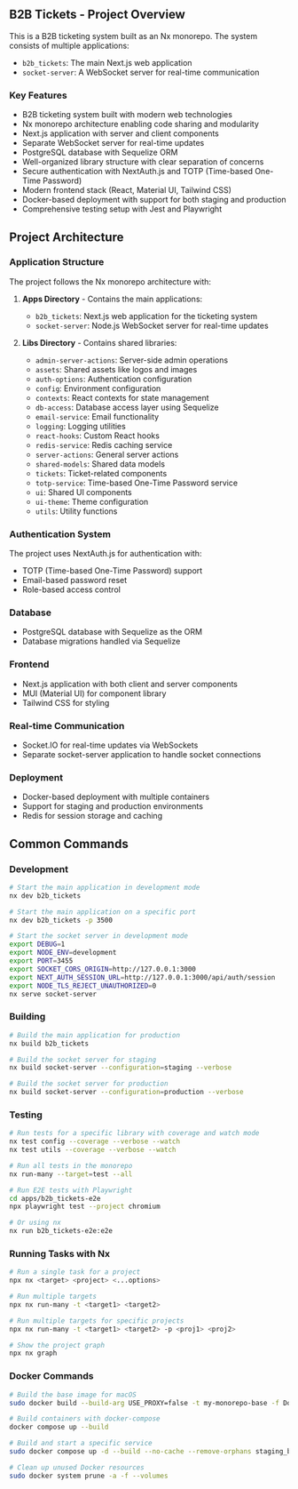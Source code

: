## B2B Tickets - Project Overview

This is a B2B ticketing system built as an Nx monorepo. The system consists of multiple applications:

- `b2b_tickets`: The main Next.js web application
- `socket-server`: A WebSocket server for real-time communication

### Key Features

- B2B ticketing system built with modern web technologies
- Nx monorepo architecture enabling code sharing and modularity
- Next.js application with server and client components
- Separate WebSocket server for real-time updates
- PostgreSQL database with Sequelize ORM
- Well-organized library structure with clear separation of concerns
- Secure authentication with NextAuth.js and TOTP (Time-based One-Time Password)
- Modern frontend stack (React, Material UI, Tailwind CSS)
- Docker-based deployment with support for both staging and production
- Comprehensive testing setup with Jest and Playwright

## Project Architecture

### Application Structure

The project follows the Nx monorepo architecture with:

1. **Apps Directory** - Contains the main applications:

   - `b2b_tickets`: Next.js web application for the ticketing system
   - `socket-server`: Node.js WebSocket server for real-time updates

2. **Libs Directory** - Contains shared libraries:
   - `admin-server-actions`: Server-side admin operations
   - `assets`: Shared assets like logos and images
   - `auth-options`: Authentication configuration
   - `config`: Environment configuration
   - `contexts`: React contexts for state management
   - `db-access`: Database access layer using Sequelize
   - `email-service`: Email functionality
   - `logging`: Logging utilities
   - `react-hooks`: Custom React hooks
   - `redis-service`: Redis caching service
   - `server-actions`: General server actions
   - `shared-models`: Shared data models
   - `tickets`: Ticket-related components
   - `totp-service`: Time-based One-Time Password service
   - `ui`: Shared UI components
   - `ui-theme`: Theme configuration
   - `utils`: Utility functions

### Authentication System

The project uses NextAuth.js for authentication with:

- TOTP (Time-based One-Time Password) support
- Email-based password reset
- Role-based access control

### Database

- PostgreSQL database with Sequelize as the ORM
- Database migrations handled via Sequelize

### Frontend

- Next.js application with both client and server components
- MUI (Material UI) for component library
- Tailwind CSS for styling

### Real-time Communication

- Socket.IO for real-time updates via WebSockets
- Separate socket-server application to handle socket connections

### Deployment

- Docker-based deployment with multiple containers
- Support for staging and production environments
- Redis for session storage and caching

## Common Commands

### Development

```bash
# Start the main application in development mode
nx dev b2b_tickets

# Start the main application on a specific port
nx dev b2b_tickets -p 3500

# Start the socket server in development mode
export DEBUG=1
export NODE_ENV=development
export PORT=3455
export SOCKET_CORS_ORIGIN=http://127.0.0.1:3000
export NEXT_AUTH_SESSION_URL=http://127.0.0.1:3000/api/auth/session
export NODE_TLS_REJECT_UNAUTHORIZED=0
nx serve socket-server
```

### Building

```bash
# Build the main application for production
nx build b2b_tickets

# Build the socket server for staging
nx build socket-server --configuration=staging --verbose

# Build the socket server for production
nx build socket-server --configuration=production --verbose
```

### Testing

```bash
# Run tests for a specific library with coverage and watch mode
nx test config --coverage --verbose --watch
nx test utils --coverage --verbose --watch

# Run all tests in the monorepo
nx run-many --target=test --all

# Run E2E tests with Playwright
cd apps/b2b_tickets-e2e
npx playwright test --project chromium

# Or using nx
nx run b2b_tickets-e2e:e2e
```

### Running Tasks with Nx

```bash
# Run a single task for a project
npx nx <target> <project> <...options>

# Run multiple targets
npx nx run-many -t <target1> <target2>

# Run multiple targets for specific projects
npx nx run-many -t <target1> <target2> -p <proj1> <proj2>

# Show the project graph
npx nx graph
```

### Docker Commands

```bash
# Build the base image for macOS
sudo docker build --build-arg USE_PROXY=false -t my-monorepo-base -f Dockerfile .

# Build containers with docker-compose
docker compose up --build

# Build and start a specific service
sudo docker compose up -d --build --no-cache --remove-orphans staging_b2b_tickets_pre_entry_1

# Clean up unused Docker resources
sudo docker system prune -a -f --volumes
```

